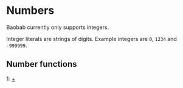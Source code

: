 # Numbers

Baobab currently only supports integers.

Integer literals are strings of digits. Example integers are `0`,
`1234` and `-999999`.

## Number functions

1: [+](Numbers-Plus.md)
